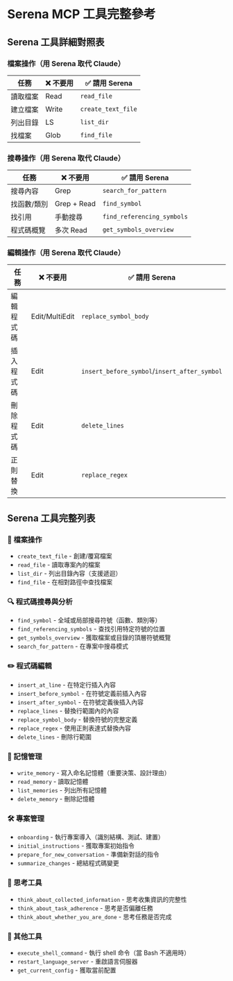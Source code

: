 # Serena MCP 工具完整參考

## Serena 工具詳細對照表

### 檔案操作（用 Serena 取代 Claude）
| 任務 | ❌ 不要用 | ✅ 請用 Serena |
|------|-----------|----------------|
| 讀取檔案 | Read | `read_file` |
| 建立檔案 | Write | `create_text_file` |
| 列出目錄 | LS | `list_dir` |
| 找檔案 | Glob | `find_file` |

### 搜尋操作（用 Serena 取代 Claude）
| 任務 | ❌ 不要用 | ✅ 請用 Serena |
|------|-----------|----------------|
| 搜尋內容 | Grep | `search_for_pattern` |
| 找函數/類別 | Grep + Read | `find_symbol` |
| 找引用 | 手動搜尋 | `find_referencing_symbols` |
| 程式碼概覽 | 多次 Read | `get_symbols_overview` |

### 編輯操作（用 Serena 取代 Claude）
| 任務 | ❌ 不要用 | ✅ 請用 Serena |
|------|-----------|----------------|
| 編輯程式碼 | Edit/MultiEdit | `replace_symbol_body` |
| 插入程式碼 | Edit | `insert_before_symbol`/`insert_after_symbol` |
| 刪除程式碼 | Edit | `delete_lines` |
| 正則替換 | Edit | `replace_regex` |

## Serena 工具完整列表

### 📁 檔案操作
- `create_text_file` - 創建/覆寫檔案
- `read_file` - 讀取專案內的檔案
- `list_dir` - 列出目錄內容（支援遞迴）
- `find_file` - 在相對路徑中查找檔案

### 🔍 程式碼搜尋與分析
- `find_symbol` - 全域或局部搜尋符號（函數、類別等）
- `find_referencing_symbols` - 查找引用特定符號的位置
- `get_symbols_overview` - 獲取檔案或目錄的頂層符號概覽
- `search_for_pattern` - 在專案中搜尋模式

### ✏️ 程式碼編輯
- `insert_at_line` - 在特定行插入內容
- `insert_before_symbol` - 在符號定義前插入內容
- `insert_after_symbol` - 在符號定義後插入內容
- `replace_lines` - 替換行範圍內的內容
- `replace_symbol_body` - 替換符號的完整定義
- `replace_regex` - 使用正則表達式替換內容
- `delete_lines` - 刪除行範圍

### 🧠 記憶管理
- `write_memory` - 寫入命名記憶體（重要決策、設計理由）
- `read_memory` - 讀取記憶體
- `list_memories` - 列出所有記憶體
- `delete_memory` - 刪除記憶體

### 🛠️ 專案管理
- `onboarding` - 執行專案導入（識別結構、測試、建置）
- `initial_instructions` - 獲取專案初始指令
- `prepare_for_new_conversation` - 準備新對話的指令
- `summarize_changes` - 總結程式碼變更

### 🤔 思考工具
- `think_about_collected_information` - 思考收集資訊的完整性
- `think_about_task_adherence` - 思考是否偏離任務
- `think_about_whether_you_are_done` - 思考任務是否完成

### 🔧 其他工具
- `execute_shell_command` - 執行 shell 命令（當 Bash 不適用時）
- `restart_language_server` - 重啟語言伺服器
- `get_current_config` - 獲取當前配置